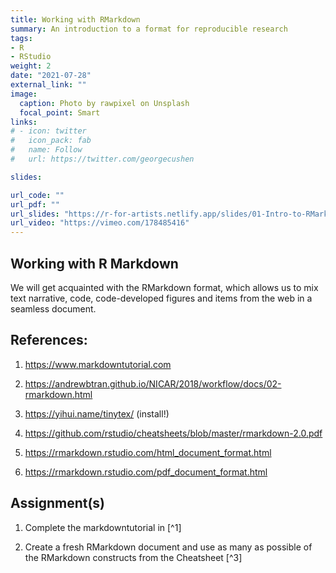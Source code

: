 ```yaml
---
title: Working with RMarkdown
summary: An introduction to a format for reproducible research
tags:
- R
- RStudio
weight: 2
date: "2021-07-28"
external_link: ""
image:
  caption: Photo by rawpixel on Unsplash
  focal_point: Smart
links:
# - icon: twitter
#   icon_pack: fab
#   name: Follow
#   url: https://twitter.com/georgecushen

slides: 

url_code: ""
url_pdf: ""
url_slides: "https://r-for-artists.netlify.app/slides/01-Intro-to-RMarkdown.html"
url_video: "https://vimeo.com/178485416"
---
```


## Working with R Markdown


We will get acquainted with the RMarkdown format, which allows us to mix text narrative, code, code-developed figures and items from the web in a seamless document.

## References:
1. https://www.markdowntutorial.com

2. https://andrewbtran.github.io/NICAR/2018/workflow/docs/02-rmarkdown.html

3. https://yihui.name/tinytex/ (install!)

4. https://github.com/rstudio/cheatsheets/blob/master/rmarkdown-2.0.pdf

5. https://rmarkdown.rstudio.com/html_document_format.html

6. https://rmarkdown.rstudio.com/pdf_document_format.html

## Assignment(s)

1. Complete the markdowntutorial in [^1]

2. Create a fresh RMarkdown document and use as many as possible of the RMarkdown constructs from the Cheatsheet [^3]

